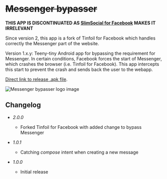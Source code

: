 # ~~Messenger bypasser~~

**THIS APP IS DISCONTINUATED AS [SlimSocial for Facebook](https://f-droid.org/repository/browse/?fdfilter=SlimSOcial&fdid=it.rignanese.leo.slimfacebook) MAKES IT IRRELEVANT**

Since version 2, this app is a fork of Tinfoil for Facebook which handles correctly the Messenger part of the website.

Version 1.x.y: Teeny-tiny Android app for bypassing the requirement for Messenger. In certain conditions, Facebook forces the start of Messenger, which crashes the browser (i.e. Tinfoil for Facebook). This app intercepts this start to prevent the crash and sends back the user to the webapp.

[Direct link to release .apk file](https://raw.githubusercontent.com/gsurrel/MessengerBypasser/master/app-release.apk).

![Messenger bypasser logo image](https://raw.githubusercontent.com/gsurrel/MessengerBypasser/master/app/src/main/ic_launcher-web.png)

## Changelog

* _2.0.0_
    * Forked Tinfoil for Facebook with added change to bypass Messenger

* _1.0.1_
    * Catching *compose* intent when creating a new message

* _1.0.0_
    * Initial release
